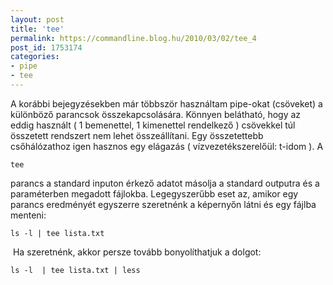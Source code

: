```yaml
---
layout: post
title: 'tee'
permalink: https://commandline.blog.hu/2010/03/02/tee_4
post_id: 1753174
categories: 
- pipe
- tee
---
```


A korábbi bejegyzésekben már többször használtam pipe-okat (csöveket) a különböző parancsok összekapcsolására. Könnyen belátható, hogy az eddig használt ( 1 bemenettel, 1 kimenettel rendelkező ) csövekkel túl összetett rendszert nem lehet összeállítani. Egy összetettebb csőhálózathoz igen hasznos egy elágazás ( vízvezetékszerelőül: t-idom ). 
A 
```
tee
```
 parancs a standard inputon érkező adatot másolja a standard outputra és a paraméterben megadott fájlokba. 
Legegyszerűbb eset az, amikor egy parancs eredményét egyszerre szeretnénk a képernyőn látni és egy fájlba menteni: 
```
ls -l | tee lista.txt
``` 
 Ha szeretnénk, akkor persze tovább bonyolíthatjuk a dolgot: 
```
ls -l  | tee lista.txt | less
```